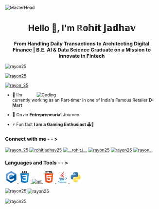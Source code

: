![MasterHead](https://user-images.githubusercontent.com/74038190/225813708-98b745f2-7d22-48cf-9150-083f1b00d6c9.gif)

<h1 align="center">Hello 👋, I'm ℝ𝕠𝕙𝕚𝕥 𝕁𝕒𝕕𝕙𝕒𝕧</h1>
<h3 align="center">From Handling Daily Transactions to Architecting Digital Finance | B.E. AI & Data Science Graduate on a Mission to Innovate in Fintech</h3>
<p align="left"> <img src="https://komarev.com/ghpvc/?username=rayon25&label=Profile%20views&color=0e75b6&style=flat" alt="rayon25" /> </p>

<p align="left"> <a href="https://github.com/ryo-ma/github-profile-trophy"><img src="https://github-profile-trophy.vercel.app/?username=rayon25" alt="rayon25" /></a> </p>

<p align="left"> <a href="https://twitter.com/rayon_25" target="blank"><img src="https://img.shields.io/twitter/follow/rayon_25?logo=twitter&style=for-the-badge" alt="rayon_25" /></a> </p>

<img align="right" alt="Coding" width="400" src="https://64.media.tumblr.com/354c10d298b21f5cf0ab2014787f38e4/tumblr_nfpjad8M1m1txp8nwo1_500.gif">


- 🔭 I’m currently working as an Part-timer in one of India's Famous Retailer **D-Mart**

- 🌱 On an **Entrepreneurial** Journey

- ⚡ Fun fact **I am a Gaming Enthusiast 🕹💠**

<h3 align="left">Connect with me - - > </h3>
<p align="left">
<a href="https://twitter.com/rayon_25" target="blank"><img align="center" src="https://raw.githubusercontent.com/rahuldkjain/github-profile-readme-generator/master/src/images/icons/Social/twitter.svg" alt="rayon_25" height="30" width="40" /></a>
<a href="https://linkedin.com/in/rohitjadhav25" target="blank"><img align="center" src="https://raw.githubusercontent.com/rahuldkjain/github-profile-readme-generator/master/src/images/icons/Social/linked-in-alt.svg" alt="rohitjadhav25" height="30" width="40" /></a>
<a href="https://instagram.com/__rohit.j__" target="blank"><img align="center" src="https://raw.githubusercontent.com/rahuldkjain/github-profile-readme-generator/master/src/images/icons/Social/instagram.svg" alt="__rohit.j__" height="30" width="40" /></a>
<a href="https://www.codechef.com/users/rayon25" target="blank"><img align="center" src="https://cdn.jsdelivr.net/npm/simple-icons@3.1.0/icons/codechef.svg" alt="rayon25" height="30" width="40" /></a>
<a href="https://www.hackerrank.com/rayon25" target="blank"><img align="center" src="https://raw.githubusercontent.com/rahuldkjain/github-profile-readme-generator/master/src/images/icons/Social/hackerrank.svg" alt="rayon25" height="30" width="40" /></a>
<a href="https://discord.gg/rayon_." target="blank"><img align="center" src="https://raw.githubusercontent.com/rahuldkjain/github-profile-readme-generator/master/src/images/icons/Social/discord.svg" alt="rayon_." height="30" width="40" /></a>
</p>

<h3 align="left">Languages and Tools - - > </h3>
<p align="left"> <a href="https://www.cprogramming.com/" target="_blank" rel="noreferrer"> <img src="https://raw.githubusercontent.com/devicons/devicon/master/icons/c/c-original.svg" alt="c" width="40" height="40"/> </a> <a href="https://www.w3schools.com/css/" target="_blank" rel="noreferrer"> <img src="https://raw.githubusercontent.com/devicons/devicon/master/icons/css3/css3-original-wordmark.svg" alt="css3" width="40" height="40"/> </a> <a href="https://git-scm.com/" target="_blank" rel="noreferrer"> <img src="https://www.vectorlogo.zone/logos/git-scm/git-scm-icon.svg" alt="git" width="40" height="40"/> </a> <a href="https://www.w3.org/html/" target="_blank" rel="noreferrer"> <img src="https://raw.githubusercontent.com/devicons/devicon/master/icons/html5/html5-original-wordmark.svg" alt="html5" width="40" height="40"/> </a> <a href="https://www.java.com" target="_blank" rel="noreferrer"> <img src="https://raw.githubusercontent.com/devicons/devicon/master/icons/java/java-original.svg" alt="java" width="40" height="40"/> </a> <a href="https://www.python.org" target="_blank" rel="noreferrer"> <img src="https://raw.githubusercontent.com/devicons/devicon/master/icons/python/python-original.svg" alt="python" width="40" height="40"/> </a> </p>

<p><img align="left" src="https://github-readme-stats.vercel.app/api/top-langs?username=rayon25&show_icons=true&locale=en&layout=compact" alt="rayon25" /></p>

<p>&nbsp;<img align="center" src="https://github-readme-stats.vercel.app/api?username=rayon25&show_icons=true&locale=en" alt="rayon25" /></p>

<p><img align="center" src="https://github-readme-streak-stats.herokuapp.com/?user=rayon25&" alt="rayon25" /></p>
